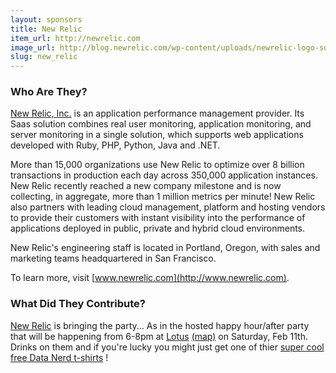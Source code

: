 ```yaml
---
layout: sponsors
title: New Relic
item_url: http://newrelic.com
image_url: http://blog.newrelic.com/wp-content/uploads/newrelic-logo-square-rgbhex4.jpg
slug: new_relic
---
```


### Who Are They?

[New Relic, Inc.](http://newrelic.com) is an application performance management provider. Its Saas solution combines real user monitoring, application monitoring, and server monitoring in a single solution, which supports web applications developed with Ruby, PHP, Python, Java and .NET.

More than 15,000 organizations use New Relic to optimize over 8 billion transactions in production each day across 350,000 application instances. New Relic recently reached a new company milestone and is now collecting, in aggregate, more than 1 million metrics per minute! New Relic also partners with leading cloud management, platform and hosting vendors to provide their customers with instant visibility into the performance of applications deployed in public, private and hybrid cloud environments.

New Relic's engineering staff is located in Portland, Oregon, with sales and marketing teams headquartered in San Francisco.

To learn more, visit [www.newrelic.com](http://www.newrelic.com).

### What Did They Contribute?

[New Relic](http://newrelic.com) is bringing the party... As in the hosted happy hour/after party that will be happening from 6-8pm at [Lotus](http://www.cegportland.com/lotus) [(map)](http://maps.google.com/maps/place?cid=17263702956031428845) on Saturday, Feb 11th. Drinks on them and if you're lucky you might just get one of thier [super cool free Data Nerd t-shirts](http://blog.newrelic.com/2012/01/25/attention-data-nerds-why-new-relic-gives-away-t-shirts/) !